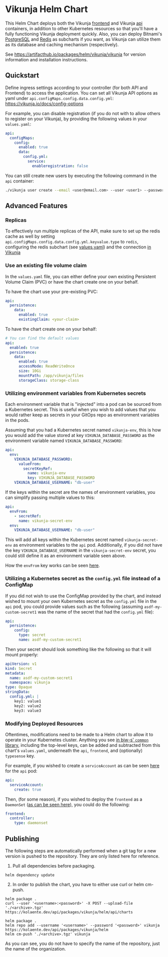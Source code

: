 Vikunja Helm Chart
===

This Helm Chart deploys both the Vikunja [frontend](https://hub.docker.com/r/vikunja/frontend) and Vikunja [api](https://hub.docker.com/r/vikunja/api) containers, in addition to other Kubernetes resources so that you'll have a fully functioning Vikunja deployment quickly. Also, you can deploy Bitnami's [PostgreSQL](https://github.com/bitnami/charts/tree/main/bitnami/postgresql) and [Redis](https://github.com/bitnami/charts/tree/main/bitnami/redis) as subcharts if you want, as Vikunja can utilize them as its database and caching mechanism (respectively).

See https://artifacthub.io/packages/helm/vikunja/vikunja for version information and installation instructions.

## Quickstart

Define ingress settings according to your controller (for both API and Frontend) to access the application.
You can set all Vikunja API options as yaml under `api.configMaps.config.data.config.yml`: https://vikunja.io/docs/config-options

For example, you can disable registration (if you do not with to allow others to register on your Vikunja), by providing the following values in your `values.yaml`:

```yaml
api:
  configMaps:
    config:
      enabled: true
      data:
        config.yml:
          service:
            enableregistration: false
```

You can still create new users by executing the following command in the `api` container:

```bash
./vikunja user create --email <user@email.com> --user <user1> --password <password123>
```

## Advanced Features

### Replicas

To effectively run multiple replicas of the API, 
make sure to set up the redis cache as well
by setting `api.configMaps.config.data.config.yml.keyvalue.type` to `redis`,
configuring the redis subchart (see [values.yaml](./values.yaml#L119))
and the connection [in Vikunja](https://vikunja.io/docs/config-options/#redis)

### Use an existing file volume claim

In the `values.yaml` file, you can either define your own existing Persistent Volume Claim (PVC) 
or have the chart create one on your behalf.

To have the chart use your pre-existing PVC:

```yaml
api:
  persistence:
    data:
      enabled: true
      existingClaim: <your-claim>
```

To have the chart create one on your behalf:

```yaml
# You can find the default values 
api:
  enabled: true
  persistence:
    data:
      enabled: true
      accessMode: ReadWriteOnce
      size: 10Gi
      mountPath: /app/vikunja/files
      storageClass: storage-class
```

### Utilizing environment variables from Kubernetes secrets

Each environment variable that is "injected" into a pod can be sourced from a Kubernetes secret.
This is useful when you wish to add values that you would rather keep as secrets in your GitOps repo
as environment variables in the pods.

Assuming that you had a Kubernetes secret named `vikunja-env`, 
this is how you would add the value stored at key `VIKUNJA_DATABASE_PASSWORD` as the environment variable named `VIKUNJA_DATABASE_PASSWORD`:

```yaml
api:
  env:
    VIKUNJA_DATABASE_PASSWORD:
      valueFrom:
        secretKeyRef:
          name: vikunja-env
          key: VIKUNJA_DATABASE_PASSWORD
    VIKUNJA_DATABASE_USERNAME: "db-user"
```

If the keys within the secret are the names of environment variables,
you can simplify passing multiple values to this:

```yaml
api:
  envFrom:
    - secretRef:
      name: vikunja-secret-env
  env:
    VIKUNJA_DATABASE_USERNAME: "db-user"
```

This will add all keys within the Kubernetes secret named `vikunja-secret-env` as environment variables to the `api` pod. Additionally, if you did not have the key `VIKUNJA_DATABASE_USERNAME` in the `vikunja-secret-env` secret, you could still define it as an environment variable seen above.

How the `envFrom` key works can be seen [here](https://github.com/bjw-s/helm-charts/blob/a081de53024d8328d1ae9ff7e4f6bc500b0f3a29/charts/library/common/values.yaml#L155).

### Utilizing a Kubernetes secret as the `config.yml` file instead of a ConfigMap

If you did not wish to use the ConfigMap provided by the chart, and instead wished to mount your own Kubernetes secret as the `config.yml` file in the `api` pod, you could provide values such as the following (assuming `asdf-my-custom-secret1` was the name of the secret that had the `config.yml` file):

```yaml
api:
  persistence:
    config:
      type: secret
      name: asdf-my-custom-secret1
```

Then your secret should look something like the following so that it will mount properly:

```yaml
apiVersion: v1
kind: Secret
metadata:
  name: asdf-my-custom-secret1
  namespace: vikunja
type: Opaque
stringData:
  config.yml: |
    key1: value1
    key2: value2
    key3: value3

```

### Modifying Deployed Resources

Oftentimes, modifications need to be made to a Helm chart to allow it to operate in your Kubernetes cluster.
Anything you see [in bjw-s' `common` library](https://github.com/bjw-s/helm-charts/blob/a081de53024d8328d1ae9ff7e4f6bc500b0f3a29/charts/library/common/values.yaml),
including the top-level keys, can be added and subtracted from this chart's `values.yaml`, 
underneath the `api`, `frontend`, and (optionally) `typesense` key.

For example, if you wished to create a `serviceAccount` as can be seen [here](https://github.com/bjw-s/helm-charts/blob/a081de53024d8328d1ae9ff7e4f6bc500b0f3a29/charts/library/common/values.yaml#L85-L87) for the `api` pod:

```yaml
api:
  serviceAccount: 
    create: true
```

Then, (for some reason), if you wished to deploy the `frontend` as a `DaemonSet` ([as can be seen here](https://github.com/bjw-s/helm-charts/blob/a081de53024d8328d1ae9ff7e4f6bc500b0f3a29/charts/library/common/values.yaml#L12-L17)), you could do the following:

```yaml
frontend:
  controller:
    type: daemonset
```  

## Publishing

The following steps are automatically performed when a git tag for a new version is pushed to the repository.
They are only listed here for reference.

1. Pull all dependencies before packaging.

  ```shell
  helm dependency update
  ```

2. In order to publish the chart, you have to either use curl or helm cm-push.

  ```shell
  helm package .
  curl --user '<username>:<password>' -X POST --upload-file './<archive>.tgz' https://kolaente.dev/api/packages/vikunja/helm/api/charts
  ```

  ```shell
  helm package .
  helm repo add --username '<username>' --password '<password>' vikunja https://kolaente.dev/api/packages/vikunja/helm
  helm cm-push './<archive>.tgz' vikunja
  ```

  As you can see, you do not have to specify the name of the repository, just the name of the organization.
